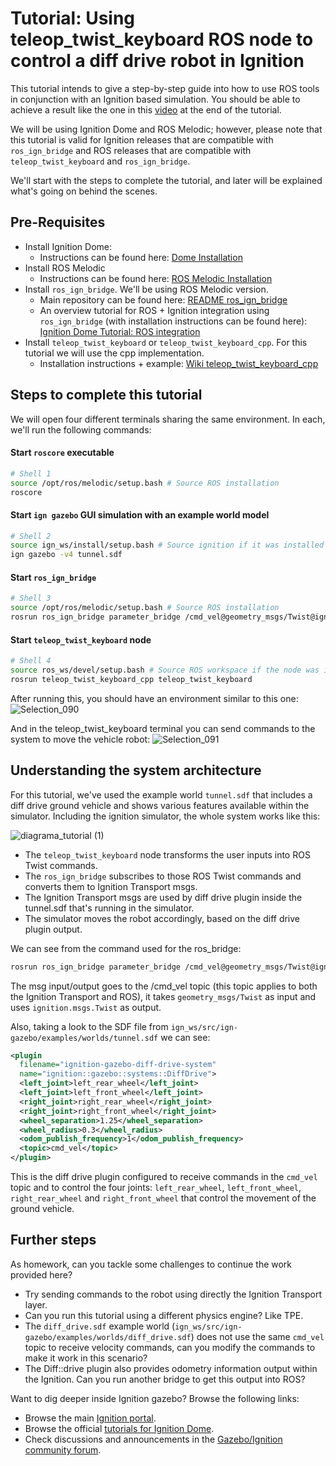 # Tutorial: Using teleop_twist_keyboard ROS node to control a diff drive robot in Ignition

This tutorial intends to give a step-by-step guide into how to use ROS tools in conjunction with an Ignition based simulation. 
You should be able to achieve a result like the one in this [video](https://youtu.be/O2LIB4F2XVQ) at the end of the tutorial.

We will be using Ignition Dome and ROS Melodic; however, please note that this tutorial is valid for Ignition releases that are compatible with `ros_ign_bridge` and ROS releases that are compatible with `teleop_twist_keyboard` and `ros_ign_bridge`.

We'll start with the steps to complete the tutorial, and later will be explained what's going on behind the scenes.

## Pre-Requisites

+ Install Ignition Dome:
	+ Instructions can be found here: [Dome Installation](https://ignitionrobotics.org/docs/dome)
+ Install ROS Melodic
	+ Instructions can be found here: [ROS Melodic Installation](http://wiki.ros.org/melodic/Installation)
+ Install `ros_ign_bridge`. We'll be using ROS Melodic version.
	+ Main repository can be found here: [README ros_ign_bridge](https://github.com/ignitionrobotics/ros_ign/blob/melodic/ros_ign_bridge/README.md)
	+ An overview tutorial for ROS + Ignition integration using `ros_ign_bridge` (with installation instructions can be found here): [Ignition Dome Tutorial: ROS integration](https://ignitionrobotics.org/docs/dome/ros_integration)
+ Install `teleop_twist_keyboard` or `teleop_twist_keyboard_cpp`. For this tutorial we will use the cpp implementation. 
	+ Installation instructions + example: [Wiki teleop_twist_keyboard_cpp](http://wiki.ros.org/teleop_twist_keyboard_cpp)

## Steps to complete this tutorial

We will open four different terminals sharing the same environment. In each, we'll run the following commands:

#### Start `roscore` executable
```bash
# Shell 1
source /opt/ros/melodic/setup.bash # Source ROS installation
roscore
```
#### Start `ign gazebo` GUI simulation with an example world model
```bash
# Shell 2
source ign_ws/install/setup.bash # Source ignition if it was installed from source
ign gazebo -v4 tunnel.sdf
```

#### Start `ros_ign_bridge`
```bash
# Shell 3
source /opt/ros/melodic/setup.bash # Source ROS installation
rosrun ros_ign_bridge parameter_bridge /cmd_vel@geometry_msgs/Twist@ignition.msgs.Twist
```

#### Start `teleop_twist_keyboard` node
```bash
# Shell 4
source ros_ws/devel/setup.bash # Source ROS workspace if the node was installed from source
rosrun teleop_twist_keyboard_cpp teleop_twist_keyboard
```

After running this, you should have an environment similar to this one:
![Selection_090](https://user-images.githubusercontent.com/8069967/113032417-38c41b80-9166-11eb-91f5-50efca32f519.png)

And in the teleop_twist_keyboard terminal you can send commands to the system to move the vehicle robot:
![Selection_091](https://user-images.githubusercontent.com/8069967/113032362-2ea21d00-9166-11eb-85a3-702f41205b64.png)

## Understanding the system architecture

For this tutorial, we've used the example world `tunnel.sdf` that includes a diff drive ground vehicle and shows various features available within the simulator. Including the ignition simulator, the whole system works like this:

![diagrama_tutorial (1)](https://user-images.githubusercontent.com/8069967/113031878-99068d80-9165-11eb-8fce-2e31c104e5eb.png)

* The `teleop_twist_keyboard` node transforms the user inputs into ROS Twist commands. 
* The `ros_ign_bridge` subscribes to those ROS Twist commands and converts them to Ignition Transport msgs.
*  The Ignition Transport msgs are used by diff drive plugin inside the tunnel.sdf that's running in the simulator.
* The simulator moves the robot accordingly, based on the diff drive plugin output.

We can see from the command used for the ros_bridge: 
```bash
rosrun ros_ign_bridge parameter_bridge /cmd_vel@geometry_msgs/Twist@ignition.msgs.Twist
```
The msg input/output goes to the /cmd_vel topic (this topic applies to both the Ignition Transport and ROS), it takes `geometry_msgs/Twist` as input and uses `ignition.msgs.Twist` as output.

Also, taking a look to the SDF file from `ign_ws/src/ign-gazebo/examples/worlds/tunnel.sdf` we can see:

``` xml
<plugin
  filename="ignition-gazebo-diff-drive-system"
  name="ignition::gazebo::systems::DiffDrive">
  <left_joint>left_rear_wheel</left_joint>
  <left_joint>left_front_wheel</left_joint>
  <right_joint>right_rear_wheel</right_joint>
  <right_joint>right_front_wheel</right_joint>
  <wheel_separation>1.25</wheel_separation>
  <wheel_radius>0.3</wheel_radius>
  <odom_publish_frequency>1</odom_publish_frequency>
  <topic>cmd_vel</topic>
</plugin>
```
This is the diff drive plugin configured to receive commands in the `cmd_vel` topic and to control the four joints: `left_rear_wheel`, `left_front_wheel`, `right_rear_wheel` and `right_front_wheel` that control the movement of the ground vehicle.

## Further steps

As homework, can you tackle some challenges to continue the work provided here?

* Try sending commands to the robot using directly the Ignition Transport layer.
* Can you run this tutorial using a different physics engine? Like TPE.
* The `diff_drive.sdf` example world (`ign_ws/src/ign-gazebo/examples/worlds/diff_drive.sdf`) does not use the same `cmd_vel` topic to receive velocity commands, can you modify the commands to make it work in this scenario?
* The Diff::drive plugin also provides odometry information output within the Ignition. Can you run another bridge to get this output into ROS?

Want to dig deeper inside Ignition gazebo? Browse the following links:

* Browse the main [Ignition portal](https://ignitionrobotics.org/home).
* Browse the official [tutorials for Ignition Dome](https://ignitionrobotics.org/docs/dome).
* Check discussions and announcements in the [Gazebo/Ignition community forum](https://community.gazebosim.org/).
